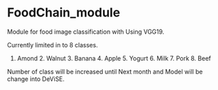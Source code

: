 # FoodChain_module
  Module for food image classification with Using VGG19.
  
  Currently limited in to 8 classes.
  1. Amond 2. Walnut 3. Banana 4. Apple 5. Yogurt 6. Milk 7. Pork 8. Beef
  
  Number of class will be increased until Next month and Model will be change into DeViSE.

